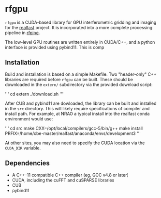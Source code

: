 # rfgpu

`rfgpu` is a CUDA-based library for GPU interferometric gridding and
imaging for the [realfast](http://realfast.io) project.  It is
incorporated into a more complete processing pipeline in
[rfpipe](https://github.com/realfastvla/rfpipe).

The low-level GPU routines are written entirely in CUDA/C++, and a
python interface is provided using pybind11.  This is comp

## Installation

Build and installation is based on a simple Makefile.  Two "header-only"
C++ libraries are required before `rfgpu` can be built.  These should be
downloaded in the `extern/` subdirectory via the provided download
script:

'''
cd extern
./download.sh
'''

After CUB and pybind11 are dowloaded, the library can be built and
installed in the `src` directory.  This will likely require
specifications of compiler and install path.  For example, at NRAO a
typical install into the realfast conda environment would use:

'''
cd src
make CXX=/opt/local/compilers/gcc-5/bin/g++
make install PRFIX=/home/cbe-master/realfast/anaconda/envs/development3
'''

At other sites, you may also need to specify the CUDA location via the
`CUDA_DIR` variable.

## Dependencies

- A C++-11 compatible C++ compiler (eg, GCC v4.8 or later)
- CUDA, including the cuFFT and cuSPARSE libraries
- CUB
- pybind11

